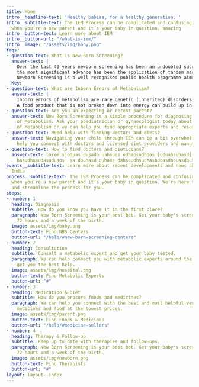 ```yaml
---
title: Home
intro__headline-text: 'Healthy babies, for a healthy generation. '
intro__subtitle-text: The IEM Process can be complicated and confusing, especially
  when you’re a new parent and it’s your baby in question. amazing
intro__button-text: Learn more about IEM
intro__button-url: "/what-is-iem/"
intro__image: "/assets/img/baby.png"
faqs:
- question-text: What is New Born Screening?
  answer-text: |
    Over the last 40 years newborn screening has been an undoubted success and many thousands of children have been saved from mental retardation and other problems because of early diagnosis of their disorders. Now many diseases can be diagnosed early by newborn screening and many more are on the horizon. It must be a long-term goal to extend newborn screening tests to all children but, in areas of the world where healthcare delivery is insufficient, solving other health problems has to take precedence over introducing newborn screening.
    the most significant advance has been the application of tandem mass spectrometry to newborn screening, with the ability to test for 30 or 40 disorders in a single test, using a single 3 mm blood spot.7 This single advance has completely changed the face of newborn screening.
    Newborn Screening is a well recognised public health programme aimed at the early identification of infants who are affected by certain genetic/metabolic/infectious conditions. Early identification of these conditions is particularly crucial, since timely intervention can lead to a significant reduced morbidity, mortality, and associated disabilities in affected infants.
  Key: 
- question-text: What are Inborn Errors of Metabolism?
  answer-text: |
    Inborn errors of metabolism are rare genetic (inherited) disorders in which the body cannot properly turn food into energy. The disorders are usually caused by defects in specific proteins (enzymes) that help break down (metabolize) parts of food.
    A food product that is not broken down into energy can build up in the body and cause a wide range of symptoms. Several inborn errors of metabolism cause developmental delays or other medical problems if they are not controlled.
- question-text: Are you an expecting or recent parent?
  answer-text: New Born Screening is a simple procedure for diagnosing Inborn Errors
    of Metabolism. Ask your paediatrician or gynaecologist today about Inborn Errors
    of Metabolism or we can help you find appropriate experts and resources.
- question-text: Need help with finding doctors and diets?
  answer-text: Navigating your child through IEM can be a bit overwhelming. Let us
    help you connect with doctors and licensed diet providers and manufacturers.
- question-text: How to find doctors and dieticians?
  answer-text: lorem sjoduas dusado uahsuas udhaosudhoas [uduahsuhasd](http://google.com)
    hasudhasudasuduaos  sa douhasd ouhaos dahsoudhsudhashdoasdhouasdhuhasd ouhaos
events__subtitle-text: Learn more about recent developments and news about IEM in
  India
process__subtitle-text: The IEM Process can be complicated and confusing, especially
  when you’re a new parent and it’s your baby in question. We’re here to simplify
  and streamline the process for you.
steps:
- number: 1
  heading: Diagnosis
  subtitle: How do you know you have it in the first place?
  paragraph: New Born Screening is your best bet. Get your baby's screening done within
    72 hours and a week of the birth.
  image: assets/img/baby.png
  button-text: Find NBS Centers
  button-url: "/help/#new-born-screening-centers"
- number: 2
  heading: Consultation
  subtitle: Consult a metabolic expert and get your baby tested.
  paragraph: We can help connect you with metabolic experts around the country and
    get you the best help.
  image: assets/img/hospital.png
  button-text: Find Metabolic Experts
  button-url: "#"
- number: 3
  heading: Medication & Diet
  subtitle: How do you procure foods and medicines?
  paragraph: We can help you connect with the best and most helpful vendors providing
    medicines and food at the lowest prices.
  image: assets/img/parent.png
  button-text: Find Foods & Medicines
  button-url: "/help/#medicine-sellers"
- number: 4
  heading: Therapy & Follow-up
  subtitle: Keep up to date with therapies and follow-ups.
  paragraph: New Born Screening is your best bet. Get your baby's screening done within
    72 hours and a week of the birth.
  image: assets/img/newborn.png
  button-text: Find Therapists
  button-url: "#"
layout: layout--index
---
```


